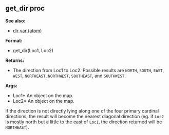 ## get_dir proc
**See also:**
*   [dir var (atom)](/atom/var/dir)
<!-- -->
**Format:**
*   get_dir(Loc1, Loc2)
<!-- -->
**Returns:**
*   The direction from Loc1 to Loc2. Possible results are `NORTH`,
    `SOUTH`, `EAST`, `WEST`, `NORTHEAST`, `NORTHWEST`, `SOUTHEAST`, and
    `SOUTHWEST`.
<!-- -->
**Args:**
*   Loc1* An object on the map.
*   Loc2* An object on the map.


If the direction is not directly lying along one of the four
primary cardinal directions, the result will become the nearest diagonal
direction (eg. if `Loc2` is mostly north but a little to the east of
`Loc1`, the direction returned will be `NORTHEAST`).